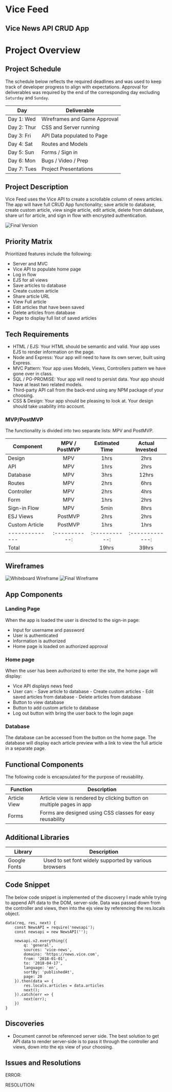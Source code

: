 # Vice Feed
## Vice News API CRUD App

# Project Overview

## Project Schedule

The schedule below reflects the required deadlines and was used to keep track of developer progress to align with expectations. Approval for deliverables was required by the end of the corresponding day excluding `Saturday` and `Sunday`.


| Day         | Deliverable                    |
| ----------- | ------------------------------ |
| Day 1: Wed  | Wireframes and Game Approval   |
| Day 2: Thur | CSS and Server running         |
| Day 3: Fri  | API Data populated to Page     |
| Day 4: Sat  | Routes and Models              |
| Day 5: Sun  | Forms / Sign in                |
| Day 6: Mon  | Bugs / Video / Prep            |
| Day 7: Tues | Project Presentations          |

## Project Description

Vice Feed uses the Vice API to create a scrollable column of news articles. The app will have full CRUD App functionality; save article to database, create custom article, view single article, edit article, delete from database, share url for article, and sign in flow with encrypted authentication.

![Final Version](http://)

## Priority Matrix

Prioritized features include the following:

-   Server and MVC
-   Vice API to populate home page
-   Log in flow
-   EJS for all views
-   Save articles to database
-   Create custom article
-   Share article URL
-   View Full article
-   Edit articles that have been saved
-   Delete articles from database
-   Page to display full list of saved articles

## Tech Requirements

-   HTML / EJS: Your HTML should be semantic and valid. Your app uses EJS to render information on the page.
-   Node and Express: Your app will need to have its own server, built using Express.
-   MVC Pattern: Your app uses Models, Views, Controllers pattern we have gone over in class.
-   SQL / PG-PROMISE: Your app will need to persist data. Your app should have at least two related models.
-   Third-party API call from the back-end using any NPM package of your choosing.
-   CSS & Design: Your app should be pleasing to look at. Your design should take usability into account.


### MVP/PostMVP

The functionality is divided into two separate lists: MPV and PostMVP.

| Component      | MPV / PostMVP | Estimated Time | Actual Invested |
| -------------- | :-----------: |  :-----------: | :-------------: |
| Design         | MPV           | 1hrs           | 2hrs            |
| API            | MPV           | 1hrs           | 2hrs            |
| Database       | MPV           | 3hrs           | 12hrs           |
| Routes         | MPV           | 2hrs           | 6hrs            |
| Controller     | MPV           | 2hrs           | 4hrs            |
| Form           | MPV           | 1hrs           | 2hrs            |
| Sign-in Flow   | MPV           | 5min           | 8hrs            |
| ESJ Views      | PostMVP       | 2hrs           | 2hrs            |
| Custom Article | PostMVP       | 1hrs           | 1hrs            |
| -------------- | :-----------: |  :-----------: | :-------------: |
| Total          |               | 19hrs          | 39hrs           |


## Wireframes

![Whiteboard Wireframe](./whiteboarding.png)
![Final Wireframe](./witeframe.png)

## App Components

### Landing Page

When the app is loaded the user is directed to the sign-in page:

-   Input for username and password
-   User is authenticated
-   Information is authorized
-   Home page is loaded on authorized approval

### Home page

When the user has been authorized to enter the site, the home page will display:

-   Vice API displays news feed
-   User can:
        - Save article to database
        - Create custom articles
        - Edit saved articles from database
        - Delete articles from database
-   Button to view database
-   Button to add custom article to database
-   Log out button with bring the user back to the login page

### Database

The database can be accessed from the button on the home page. The database will display each article preview with a link to view the full article in a separate page.


## Functional Components

The following code is encapsulated for the purpose of reusability.


| Function     | Description                                                          |
| ------------ | -------------------------------------------------------------------- |
| Article View | Article view is rendered by clicking button on multiple pages in app |
| Forms        | Forms are designed using CSS classes for easy reusability            |


## Additional Libraries


| Library        | Description                                              |
| -------------- | -------------------------------------------------------- |
| Google Fonts   | Used to set font widely supported by various browsers    |


## Code Snippet

The below code snippet is implemented of the discovery I made while trying to append API data to the DOM, server-side. Data was passed down from the controller and views, then into the ejs view by referencing the res.locals object.

```
data(req, res, next) {
    const NewsAPI = require('newsapi');
    const newsapi = new NewsAPI('');

    newsapi.v2.everything({
        q: 'general',
        sources: 'vice-news',
        domains: 'https://news.vice.com',
        from: '2018-01-01',
        to: '2018-04-17',
        language: 'en',
        sortBy: 'publishedAt',
        page: 20
    }).then(data => {
        res.locals.articles = data.articles
        next();
    }).catch(err => {
        next(err);
    })
}
```


## Discoveries

-   Document cannot be referenced server side. The best solution to get API data to render server-side is to pass it through the controller and views, down into the ejs view of your choosing.

## Issues and Resolutions

ERROR:

RESOLUTION:
